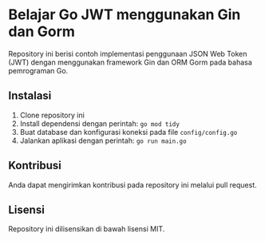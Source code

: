 # Belajar Go JWT menggunakan Gin dan Gorm

Repository ini berisi contoh implementasi penggunaan JSON Web Token (JWT) dengan menggunakan framework Gin dan ORM Gorm pada bahasa pemrograman Go.

## Instalasi

1. Clone repository ini
2. Install dependensi dengan perintah: `go mod tidy`
3. Buat database dan konfigurasi koneksi pada file `config/config.go`
4. Jalankan aplikasi dengan perintah: `go run main.go`

## Kontribusi

Anda dapat mengirimkan kontribusi pada repository ini melalui pull request.

## Lisensi

Repository ini dilisensikan di bawah lisensi MIT.
